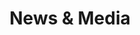 ---
layout: page
title: "News & Media"
permalink: /news/
include: "snippets/news.html"
sharing: false
edit_link: http://prose.io/#vernonsilver/vernonsilver.github.io/new/master/_posts
edit_link_text: "Add a new News Post"
---
